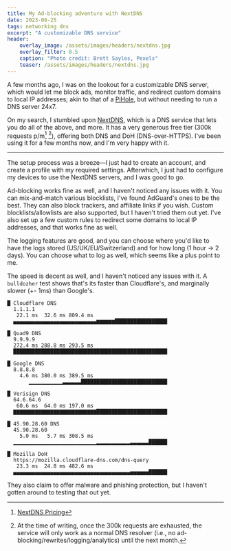 ```yaml
---
title: My Ad-blocking adventure with NextDNS
date: 2023-06-25
tags: networking dns
excerpt: "A customizable DNS service"
header:
    overlay_image: /assets/images/headers/nextdns.jpg
    overlay_filter: 0.5
    caption: "Photo credit: Brett Sayles, Pexels"
    teaser: /assets/images/headers/nextdns.jpg
---
```


A few months ago, I was on the lookout for a customizable DNS server, which would let me block ads, monitor traffic, and redirect custom domains to local IP addresses; akin to that of a [PiHole](https://pi-hole.net/), but without needing to run a DNS server 24x7.

On my search, I stumbled upon [NextDNS](https://nextdns.io/), which is a DNS service that lets you do all of the above, and more. It has a very generous free tier (300k requests p/m[^1] [^2]), offering both DNS and DoH (DNS-over-HTTPS). I've been using it for a few months now, and I'm very happy with it.

---

The setup process was a breeze—I just had to create an account, and create a profile with my required settings. Afterwhich, I just had to configure my devices to use the NextDNS servers, and I was good to go.

Ad-blocking works fine as well, and I haven't noticed any issues with it. You can mix-and-match various blocklists, I've found AdGuard's ones to be the best. They can also block trackers, and affiliate links if you wish. Custom blocklists/allowlists are also supported, but I haven't tried them out yet. I've also set up a few custom rules to redirect some domains to local IP addresses, and that works fine as well.

The logging features are good, and you can choose where you'd like to have the logs stored (US/UK/EU/Switzerland) and for how long (1 hour -> 2 days). You can choose what to log as well, which seems like a plus point to me.

The speed is decent as well, and I haven't noticed any issues with it. A `bulldozher` test shows that's its faster than Cloudflare's, and marginally slower (+- 1ms) than Google's.

```
█ Cloudflare DNS
  1.1.1.1
   22.1 ms  32.6 ms 809.4 ms
  ▄▄▄▄▄▄▄▄▄▄▄▄▄▄▄▄▄▄▄▄▄▄▄▄▄▄▄▆▆▆▆▆▆█████████████████

█ Quad9 DNS
  9.9.9.9
  272.4 ms 288.8 ms 293.5 ms
  ██████████████████████████████████████████████████

█ Google DNS
  8.8.8.8
    4.6 ms 380.0 ms 389.5 ms
       ▁▁▁▁▁▁▁▁▁▁▁▃▃▃▃▃▃████████████████████████████

█ Verisign DNS
  64.6.64.6
   60.6 ms  64.0 ms 197.0 ms
  ▇▇▇▇▇▇▇▇▇▇▇▇▇▇▇▇▇▇▇▇▇▇▇▇▇▇▇███████████████████████

█ 45.90.28.60 DNS
  45.90.28.60
    5.0 ms   5.7 ms 308.5 ms
  ▁▁▁▁▁▁▁▁▁▁▁▁▁▁▁▁▁▁▁▁▁▁▁▁▁▁▁▂▂▂▂▂▂▂▂▂▂▂▃▃▃▃▃▃██████

█ Mozilla DoH
  https://mozilla.cloudflare-dns.com/dns-query
   23.3 ms  24.8 ms 482.6 ms
  ▄▄▄▄▄▄▄▄▄▄▄▄▄▄▄▄▄▄▄▄▄▄▄▄▄▄▄▄▄▄▄▄▄▄▄▄▄▄▅▅▅▅▅▅██████
```

They also claim to offer malware and phishing protection, but I haven't gotten around to testing that out yet.


[^1]: [NextDNS Pricing](https://nextdns.io/pricing)
[^2]: At the time of writing, once the 300k requests are exhausted, the service will only work as a normal DNS resolver (i.e., no ad-blocking/rewrites/logging/analytics) until the next month.